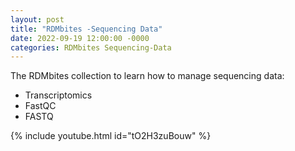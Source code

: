 ```yaml
---
layout: post
title: "RDMbites -Sequencing Data"
date: 2022-09-19 12:00:00 -0000
categories: RDMbites Sequencing-Data
---
```

The RDMbites collection to learn how to manage sequencing data:
- Transcriptomics
- FastQC
- FASTQ

{% include youtube.html id="tO2H3zuBouw" %}
